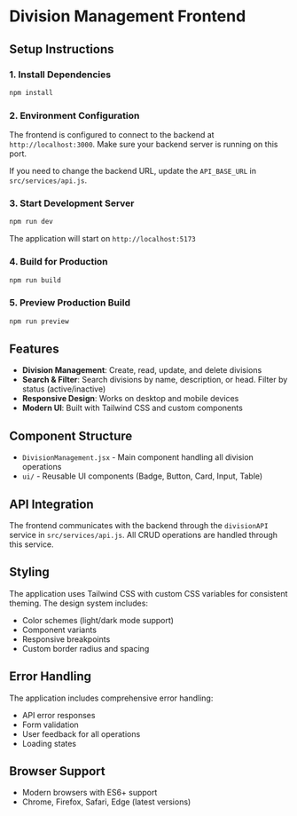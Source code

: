 # Division Management Frontend

## Setup Instructions

### 1. Install Dependencies
```bash
npm install
```

### 2. Environment Configuration
The frontend is configured to connect to the backend at `http://localhost:3000`. Make sure your backend server is running on this port.

If you need to change the backend URL, update the `API_BASE_URL` in `src/services/api.js`.

### 3. Start Development Server
```bash
npm run dev
```

The application will start on `http://localhost:5173`

### 4. Build for Production
```bash
npm run build
```

### 5. Preview Production Build
```bash
npm run preview
```

## Features

- **Division Management**: Create, read, update, and delete divisions
- **Search & Filter**: Search divisions by name, description, or head. Filter by status (active/inactive)
- **Responsive Design**: Works on desktop and mobile devices
- **Modern UI**: Built with Tailwind CSS and custom components

## Component Structure

- `DivisionManagement.jsx` - Main component handling all division operations
- `ui/` - Reusable UI components (Badge, Button, Card, Input, Table)

## API Integration

The frontend communicates with the backend through the `divisionAPI` service in `src/services/api.js`. All CRUD operations are handled through this service.

## Styling

The application uses Tailwind CSS with custom CSS variables for consistent theming. The design system includes:
- Color schemes (light/dark mode support)
- Component variants
- Responsive breakpoints
- Custom border radius and spacing

## Error Handling

The application includes comprehensive error handling:
- API error responses
- Form validation
- User feedback for all operations
- Loading states

## Browser Support

- Modern browsers with ES6+ support
- Chrome, Firefox, Safari, Edge (latest versions)
